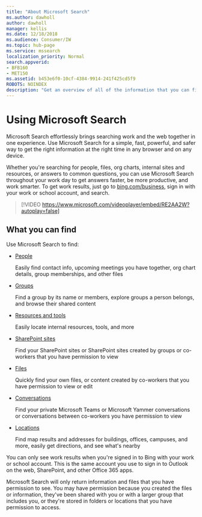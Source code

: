 ```yaml
---
title: "About Microsoft Search"
ms.author: dawholl
author: dawholl
manager: kellis
ms.date: 12/18/2018
ms.audience: Consumer/IW
ms.topic: hub-page
ms.service: mssearch
localization_priority: Normal
search.appverid:
- BFB160
- MET150
ms.assetid: b453e6f0-10cf-4384-9914-241f425cd5f9
ROBOTS: NOINDEX
description: "Get an overview of all of the information that you can find when you use Microsoft Search"
---
```


# Using Microsoft Search

Microsoft Search effortlessly brings searching work and the web together in one experience. Use Microsoft Search for a simple, fast, powerful, and safer way to get the right information at the right time in any browser and on any device.
  
Whether you're searching for people, files, org charts, internal sites and resources, or answers to common questions, you can use Microsoft Search throughout your work day to get answers faster, be more productive, and work smarter. To get work results, just go to [bing.com/business](https://www.bing.com/business), sign in with your work or school account, and search. 
  
> [!VIDEO https://www.microsoft.com/videoplayer/embed/RE2AA2W?autoplay=false]

## What you can find
  
Use Microsoft Search to find:
  
- [People](find-people-and-groups.md)
    
    Easily find contact info, upcoming meetings you have together, org chart details, group memberships, and other files
    
- [Groups](find-people-and-groups.md)
    
    Find a group by its name or members, explore groups a person belongs, and browse their shared content
    
- [Resources and tools](find-resources-tools-and-more.md)
    
    Easily locate internal resources, tools, and more
    
- [SharePoint sites](find-sharepoint-sites.md)
    
    Find your SharePoint sites or SharePoint sites created by groups or co-workers that you have permission to view
    
- [Files](find-files.md)
    
    Quickly find your own files, or content created by co-workers that you have permission to view or edit
    
- [Conversations](find-conversations.md)
    
    Find your private Microsoft Teams or Microsoft Yammer conversations or conversations between co-workers you have permission to view
    
- [Locations](find-locations.md)
    
    Find map results and addresses for buildings, offices, campuses, and more, easily get directions, and see what's nearby    
    
You can only see work results when you're signed in to Bing with your work or school account. This is the same account you use to sign in to Outlook on the web, SharePoint, and other Office 365 apps. 
  
Microsoft Search will only return information and files that you have permission to see. You may have permission because you created the files or information, they've been shared with you or with a larger group that includes you, or they're stored in folders or locations that you have permission to access.

  

